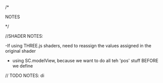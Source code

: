 
/*

   NOTES

*/


//SHADER NOTES:

  -If using THREE.js shaders, need to reassign the values assigned in the original shader

  - using SC.modelView, because we want to do all teh 'pos' stuff BEFORE we define


// TODO NOTES:
  di
